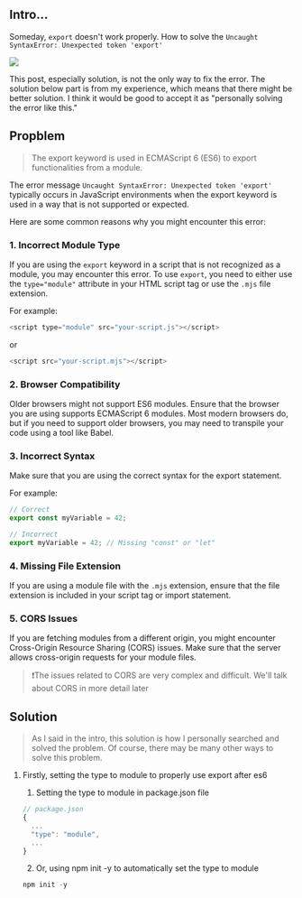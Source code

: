 ## Intro...
Someday, `export` doesn't work properly. How to solve the `Uncaught SyntaxError: Unexpected token 'export'`

![](https://github.com/jinscodes/Blog_nextJS/assets/87598134/57cd9e7e-c5bd-4ccc-81ae-5eed2e9364ec)

This post, especially solution, is not the only way to fix the error. The solution below part is from my experience, which means that there might be better solution. I think it would be good to accept it as "personally solving the error like this."

## Propblem
> The export keyword is used in ECMAScript 6 (ES6) to export functionalities from a module.

The error message `Uncaught SyntaxError: Unexpected token 'export'` typically occurs in JavaScript environments when the export keyword is used in a way that is not supported or expected. 

Here are some common reasons why you might encounter this error:

### 1. Incorrect Module Type
If you are using the `export` keyword in a script that is not recognized as a module, you may encounter this error. To use `export`, you need to either use the `type="module"` attribute in your HTML script tag or use the `.mjs` file extension.

For example:

```javascript
<script type="module" src="your-script.js"></script>
```

or

```javascript
<script src="your-script.mjs"></script>
```

### 2. Browser Compatibility
Older browsers might not support ES6 modules. Ensure that the browser you are using supports ECMAScript 6 modules. Most modern browsers do, but if you need to support older browsers, you may need to transpile your code using a tool like Babel.

### 3. Incorrect Syntax
Make sure that you are using the correct syntax for the export statement.

For example:

```javascript
// Correct
export const myVariable = 42;

// Incorrect
export myVariable = 42; // Missing "const" or "let"
```

### 4. Missing File Extension
If you are using a module file with the `.mjs` extension, ensure that the file extension is included in your script tag or import statement.

### 5. CORS Issues
If you are fetching modules from a different origin, you might encounter Cross-Origin Resource Sharing (CORS) issues. Make sure that the server allows cross-origin requests for your module files.

>❗️The issues related to CORS are very complex and difficult. We'll talk about CORS in more detail later

## Solution
> As I said in the intro, this solution is how I personally searched and solved the problem. Of course, there may be many other ways to solve this problem.

1. Firstly, setting the type to module to properly use export after es6
	1. Setting the type to module in package.json file

	```javascript
	// package.json
	{
	  ...
	  "type": "module",
	  ...
	}
	```

	2. Or, using npm init -y to automatically set the type to module

	```javascript
	npm init -y
	```